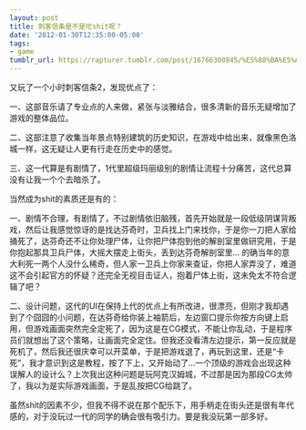 ```yaml
---
layout: post
title: 刺客信条是不是坨shit呢？
date: '2012-01-30T12:35:00-05:00'
tags:
- game
tumblr_url: https://rapturer.tumblr.com/post/16766300845/%E5%88%BA%E5%AE%A2%E4%BF%A1%E6%9D%A1%E6%98%AF%E4%B8%8D%E6%98%AF%E5%9D%A8shit%E5%91%A2
---
```

又玩了一个小时刺客信条2，发现优点了：

一、这部音乐请了专业点的人来做，紧张与淡雅结合，很多清新的音乐无疑增加了游戏的整体品位。

二、这部注意了收集当年景点特别建筑的历史知识，在游戏中给出来，就像黑色洛城一样，这无疑让人更有行走在历史中的感觉。

三、这一代算是有剧情了，1代里超级玛丽级别的剧情让流程十分痛苦，这代总算没有让我一个个去暗杀了。

当然成为shit的素质还是有的：

一、剧情不合理，有剧情了，不过剧情依旧脑残，首先开始就是一段低级阴谋背叛戏，然后让我感觉惊讶的是找达芬奇时，卫兵找上门来找你，于是你一刀把人家给捅死了，达芬奇还不让你处理尸体，让你把尸体抱到他的解剖室里做研究用，于是你抱起那具卫兵尸体，大摇大摆走上街头，丢到达芬奇解剖室里… 的确当年的意大利死一两个人没什么稀奇，但人家一卫兵上你家来查证，你把人家弄没了，难道这不会引起官方的怀疑？还完全无视目击证人，抱着尸体上街，这未免太不符合逻辑了吧？

二、设计问题，这代的UI在保持上代的优点上有所改进，很漂亮，但刚才我却遇到了个囧囧的小问题，在达芬奇给你装上袖箭后，左边窗口提示你按方向键上启用，但游戏画面突然完全定死了，因为这是在CG模式，不能让你乱动，于是程序员们就想出了这个策略，让画面完全定住。但我还没看清左边提示，第一反应就是死机了，然后我还很庆幸可以开菜单，于是把游戏退了，再玩到这里，还是“卡死”，我才意识到这是教程，按了下上，又开始动了…一个顶级的游戏会出现这种误解人的设计么？上次我出这种问题是玩阿克汉姆城，不过那是因为那段CG太帅了，我以为是实际游戏画面，于是乱按把CG给跳了。

虽然shit的因素不少，但我不得不说在那个配乐下，用手柄走在街头还是很有年代感的，对于没玩过一代的同学的确会很有吸引力。要是我没玩第一部多好。

